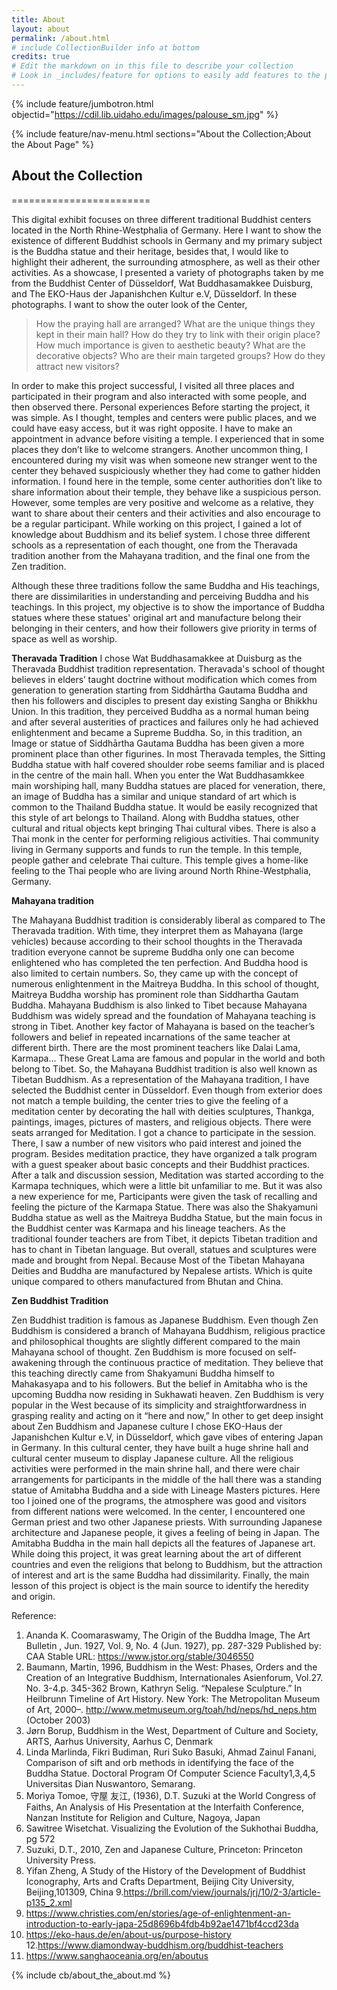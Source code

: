 ```yaml
---
title: About
layout: about
permalink: /about.html
# include CollectionBuilder info at bottom
credits: true
# Edit the markdown on in this file to describe your collection
# Look in _includes/feature for options to easily add features to the page
---
```


{% include feature/jumbotron.html objectid="https://cdil.lib.uidaho.edu/images/palouse_sm.jpg" %}

{% include feature/nav-menu.html sections="About the Collection;About the About Page" %}

## About the Collection
========================

This digital exhibit focuses on three different traditional Buddhist centers located in the North Rhine-Westphalia of Germany. Here I want to show the existence of different Buddhist schools in Germany and my primary subject is the Buddha statue and their heritage, besides that, I would like to highlight their adherent, the surrounding atmosphere, as well as their other activities.
As a showcase, I presented a variety of photographs taken by me from the Buddhist Center of Düsseldorf, Wat Buddhasamakkee Duisburg, and The EKO-Haus der Japanishchen Kultur e.V, Düsseldorf.
In these photographs. I want to show the outer look of the Center, 

> How the praying hall are arranged?
> What are the unique things they kept in their main hall?
> How do they try to link with their origin place?
> How much importance is given to aesthetic beauty?
> What are the decorative objects?
> Who are their main targeted groups?
> How do they attract new visitors?

In order to make this project successful, I visited all three places and participated in their program and also interacted with some people, and then observed there. 
Personal experiences 
Before starting the project, it was simple. As I thought, temples and centers were public places, and we could have easy access, but it was right opposite. I have to make an appointment in advance before visiting a temple. I experienced that in some places they don’t like to welcome strangers. Another uncommon thing, I encountered during my visit was when someone new stranger went to the center they behaved suspiciously whether they had come to gather hidden information.
I found here in the temple, some center authorities don’t like to share information about their temple, they behave like a suspicious person. However, some temples are very positive and welcome as a relative, they want to share about their centers and their activities and also encourage to be a regular participant.
While working on this project, I gained a lot of knowledge about Buddhism and its belief system. I chose three different schools as a representation of each thought, one from the Theravada tradition another from the Mahayana tradition, and the final one from the Zen tradition. 


Although these three traditions follow the same Buddha and His teachings, there are dissimilarities in understanding and perceiving Buddha and his teachings. In this project, my objective is to show the importance of Buddha statues where these statues' original art and manufacture belong their belonging in their centers, and how their followers give priority in terms of space as well as worship. 

**Theravada Tradition**
I chose Wat Buddhasamakkee at Duisburg as the Theravada Buddhist tradition representation. Theravada's school of thought believes in elders’ taught doctrine without modification which comes from generation to generation starting from Siddhārtha Gautama Buddha and then his followers and disciples to present day existing Sangha or Bhikkhu Union. In this tradition, they perceived Buddha as a normal human being and after several austerities of practices and failures only he had achieved enlightenment and became a Supreme Buddha. So, in this tradition, an Image or statue of Siddhārtha Gautama Buddha has been given a more prominent place than other figurines. In most Theravada temples, the Sitting Buddha statue with half covered shoulder robe seems familiar and is placed in the centre of the main hall. 
When you enter the Wat Buddhasamkkee main worshiping hall, many Buddha statues are placed for veneration, there, an image of Buddha has a similar and unique standard of art which is common to the Thailand Buddha statue. It would be easily recognized that this style of art belongs to Thailand. Along with Buddha statues, other cultural and ritual objects kept bringing Thai cultural vibes. There is also a Thai monk in the center for performing religious activities. Thai community living in Germany supports and funds to run the temple. In this temple, people gather and celebrate Thai culture. This temple gives a home-like feeling to the Thai people who are living around North Rhine-Westphalia, Germany. 


**Mahayana tradition**

The Mahayana Buddhist tradition is considerably liberal as compared to The Theravada tradition. With time, they interpret them as Mahayana (large vehicles) because according to their school thoughts in the Theravada tradition everyone cannot be supreme Buddha only one can become enlightened who has completed the ten perfection. And Buddha hood is also limited to certain numbers. So, they came up with the concept of numerous enlightenment in the Maitreya Buddha. In this school of thought, Maitreya Buddha worship has prominent role than Siddhartha Gautam Buddha. 
Mahayana Buddhism is also linked to Tibet because Mahayana Buddhism was widely spread and the foundation of Mahayana teaching is strong in Tibet. Another key factor of Mahayana is based on the teacher’s followers and belief in repeated incarnations of the same teacher at different birth. There are the most prominent teachers like Dalai Lama, Karmapa… These Great Lama are famous and popular in the world and both belong to Tibet. So, the Mahayana Buddhist tradition is also well known as Tibetan Buddhism. 
As a representation of the Mahayana tradition, I have selected the Buddhist center in Düsseldorf. Even though from exterior does not match a temple building, the center tries to give the feeling of a meditation center by decorating the hall with deities sculptures, Thankga, paintings, images, pictures of masters, and religious objects. There were seats arranged for Meditation. I got a chance to participate in the session. There, I saw a number of new visitors who paid interest and joined the program. Besides meditation practice, they have organized a talk program with a guest speaker about basic concepts and their Buddhist practices. After a talk and discussion session, Meditation was started according to the Karmapa techniques, which were a little bit unfamiliar to me. But it was also a new experience for me, Participants were given the task of recalling and feeling the picture of the Karmapa Statue. There was also the Shakyamuni Buddha statue as well as the Maitreya Buddha Statue, but the main focus in the Buddhist center was Karmapa and his lineage teachers.
As the traditional founder teachers are from Tibet, it depicts Tibetan tradition and has to chant in Tibetan language. But overall, statues and sculptures were made and brought from Nepal. Because Most of the Tibetan Mahayana Deities and Buddha are manufactured by Nepalese artists.  Which is quite unique compared to others manufactured from Bhutan and China.

**Zen Buddhist Tradition**

Zen Buddhist tradition is famous as Japanese Buddhism. Even though Zen Buddhism is considered a branch of  Mahayana Buddhism, religious practice and philosophical thoughts are slightly different compared to the main Mahayana school of thought. Zen Buddhism is more focused on self-awakening through the continuous practice of meditation. They believe that this teaching directly came from Shakyamuni Buddha himself to Mahakasyapa and to his followers. But the belief in Amitabha who is the upcoming Buddha now residing in Sukhawati heaven. Zen Buddhism is very popular in the West because of  its simplicity and straightforwardness in grasping reality and acting on it “here and now,”
In other to get deep insight about Zen Buddhism and Japanese culture I chose EKO-Haus der Japanishchen Kultur e.V, in Düsseldorf, which gave vibes of entering Japan in Germany. In this cultural center, they have built a huge shrine hall and cultural center museum to display Japanese culture. All the religious activities were performed in the main shrine hall, and there were chair arrangements for participants in the middle of the hall there was a standing statue of Amitabha Buddha and a side with Lineage Masters pictures. Here too I joined one of the programs, the atmosphere was good and visitors from different nations were welcomed. In the center, I encountered one German priest and two other Japanese priests. With surrounding Japanese architecture and Japanese people, it gives a feeling of being in Japan. The Amitabha Buddha in the main hall depicts all the features of Japanese art.
While doing this project, it was great learning about the art of different countries and even the religions that belong to Buddhism, but the attraction of interest and art is the same Buddha had dissimilarity. Finally, the main lesson of this project is object is the main source to identify the heredity and origin.

Reference:

1. Ananda K. Coomaraswamy, The Origin of the Buddha Image, The Art Bulletin , Jun. 1927, Vol. 9, No. 4 (Jun. 1927), pp. 287-329 Published by: CAA Stable URL: https://www.jstor.org/stable/3046550
2. Baumann, Martin, 1996, Buddhism in the West: Phases, Orders and the Creation of an Integrative Buddhism, Internationales Asienforum, Vol.27. No. 3-4.p. 345-362
Brown, Kathryn Selig. “Nepalese Sculpture.” In Heilbrunn Timeline of Art History. New York: The Metropolitan Museum of Art, 2000–. http://www.metmuseum.org/toah/hd/neps/hd_neps.htm (October 2003)
3. Jørn Borup, Buddhism in the West, Department of Culture and Society, ARTS, Aarhus University, Aarhus C, Denmark
4. Linda Marlinda,  Fikri Budiman, Ruri Suko Basuki, Ahmad Zainul Fanani, Comparison of sift and orb methods in identifying the face of the Buddha Statue. Doctoral Program Of Computer Science Faculty1,3,4,5 Universitas Dian Nuswantoro, Semarang.
5. Moriya Tomoe, 守屋 友江, (1936), D.T. Suzuki at the World Congress of Faiths, An Analysis of His Presentation at the Interfaith Conference, Nanzan Institute for Religion and Culture, Nagoya, Japan
6. Sawitree Wisetchat. Visualizing the Evolution of the Sukhothai Buddha, pg 572
7. Suzuki, D.T., 2010, Zen and Japanese Culture, Princeton: Princeton University Press.
8. Yifan Zheng, A Study of the History of the Development of Buddhist Iconography, Arts and Crafts Department, Beijing City University, Beijing,101309, China
9.https://brill.com/view/journals/jrj/10/2-3/article-p135_2.xml 
10. https://www.christies.com/en/stories/age-of-enlightenment-an-introduction-to-early-japa-25d8696b4fdb4b92ae1471bf4ccd23da
11. https://eko-haus.de/en/about-us/purpose-history 
12.https://www.diamondway-buddhism.org/buddhist-teachers
13. https://www.sanghaoceania.org/en/aboutus



{% include cb/about_the_about.md %} 
